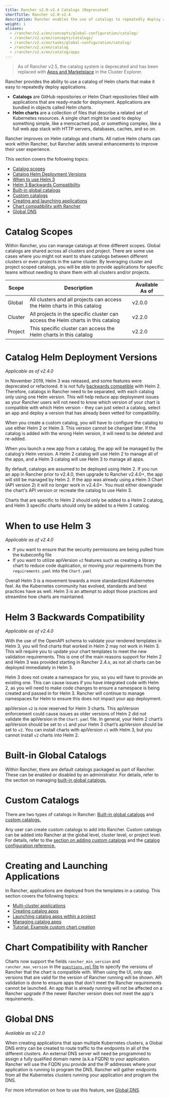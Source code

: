 ```yaml
---
title: Rancher v2.0-v2.4 Catalogs (Deprecated)
shortTitle: Rancher v2.0-v2.4
description: Rancher enables the use of catalogs to repeatedly deploy applications easily. Catalogs are GitHub or Helm Chart repositories filled with deployment-ready apps.
weight: 1
aliases:
  - /rancher/v2.x/en/concepts/global-configuration/catalog/
  - /rancher/v2.x/en/concepts/catalogs/
  - /rancher/v2.x/en/tasks/global-configuration/catalog/
  - /rancher/v2.x/en/catalog
  - /rancher/v2.x/en/catalog/apps
---
```


> As of Rancher v2.5, the catalog system is deprecated and has been replaced with [Apps and Marketplace]({{<baseurl>}}/rancher/v2.x/en/helm-charts/apps-marketplace) in the Cluster Explorer.

Rancher provides the ability to use a catalog of Helm charts that make it easy to repeatedly deploy applications.

- **Catalogs** are GitHub repositories or Helm Chart repositories filled with applications that are ready-made for deployment. Applications are bundled in objects called _Helm charts_.
- **Helm charts** are a collection of files that describe a related set of Kubernetes resources. A single chart might be used to deploy something simple, like a memcached pod, or something complex, like a full web app stack with HTTP servers, databases, caches, and so on.

Rancher improves on Helm catalogs and charts. All native Helm charts can work within Rancher, but Rancher adds several enhancements to improve their user experience.

This section covers the following topics:

- [Catalog scopes](#catalog-scopes)
- [Catalog Helm Deployment Versions](#catalog-helm-deployment-versions)
- [When to use Helm 3](#when-to-use-helm-3)
- [Helm 3 Backwards Compatibility](#helm-3-backwards-compatibility)
- [Built-in global catalogs](#built-in-global-catalogs)
- [Custom catalogs](#custom-catalogs)
- [Creating and launching applications](#creating-and-launching-applications)
- [Chart compatibility with Rancher](#chart-compatibility-with-rancher)
- [Global DNS](#global-dns)

# Catalog Scopes

Within Rancher, you can manage catalogs at three different scopes. Global catalogs are shared across all clusters and project. There are some use cases where you might not want to share catalogs between different clusters or even projects in the same cluster. By leveraging cluster and project scoped catalogs, you will be able to provide applications for specific teams without needing to share them with all clusters and/or projects.

Scope |  Description | Available As of |
--- |  --- | --- |
Global | All clusters and all projects can access the Helm charts in this catalog | v2.0.0 |
Cluster | All projects in the specific cluster can access the Helm charts in this catalog | v2.2.0 |
Project | This specific cluster can access the Helm charts in this catalog |  v2.2.0 |

# Catalog Helm Deployment Versions

_Applicable as of v2.4.0_

In November 2019, Helm 3 was released, and some features were deprecated or refactored. It is not fully [backwards compatible]({{<baseurl>}}/rancher/v2.x/en/catalog#helm-3-backwards-compatibility) with Helm 2. Therefore, catalogs in Rancher need to be separated, with each catalog only using one Helm version. This will help reduce app deployment issues as your Rancher users will not need to know which version of your chart is compatible with which Helm version - they can just select a catalog, select an app and deploy a version that has already been vetted for compatibility.

When you create a custom catalog, you will have to configure the catalog to use either Helm 2 or Helm 3. This version cannot be changed later. If the catalog is added with the wrong Helm version, it will need to be deleted and re-added.

When you launch a new app from a catalog, the app will be managed by the catalog's Helm version. A Helm 2 catalog will use Helm 2 to manage all of the apps, and a Helm 3 catalog will use Helm 3 to manage all apps.

By default, catalogs are assumed to be deployed using Helm 2. If you run an app in Rancher prior to v2.4.0, then upgrade to Rancher v2.4.0+, the app will still be managed by Helm 2. If the app was already using a Helm 3 Chart (API version 2) it will no longer work in v2.4.0+. You must either downgrade the chart's API version or recreate the catalog to use Helm 3.

Charts that are specific to Helm 2 should only be added to a Helm 2 catalog, and Helm 3 specific charts should only be added to a Helm 3 catalog.

# When to use Helm 3

_Applicable as of v2.4.0_

- If you want to ensure that the security permissions are being pulled from the kubeconfig file
- If you want to utilize apiVersion `v2` features such as creating a library chart to reduce code duplication, or moving your requirements from the `requirements.yaml` into the `Chart.yaml`

Overall Helm 3 is a movement towards a more standardized Kubernetes feel. As the Kubernetes community has evolved, standards and best practices have as well. Helm 3 is an attempt to adopt those practices and streamline how charts are maintained.

# Helm 3 Backwards Compatibility

_Applicable as of v2.4.0_

With the use of the OpenAPI schema to validate your rendered templates in Helm 3, you will find charts that worked in Helm 2 may not work in Helm 3. This will require you to update your chart templates to meet the new validation requirements. This is one of the main reasons support for Helm 2 and Helm 3 was provided starting in Rancher 2.4.x, as not all charts can be deployed immediately in Helm 3.

Helm 3 does not create a namespace for you, so you will have to provide an existing one. This can cause issues if you have integrated code with Helm 2, as you will need to make code changes to ensure a namespace is being created and passed in for Helm 3. Rancher will continue to manage namespaces for Helm to ensure this does not impact your app deployment.  

apiVersion `v2` is now reserved for Helm 3 charts. This apiVersion enforcement could cause issues as older versions of Helm 2 did not validate the apiVersion in the `Chart.yaml` file. In general, your Helm 2 chart’s apiVersion should be set to `v1` and your Helm 3 chart’s apiVersion should be set to `v2`. You can install charts with apiVersion `v1` with Helm 3, but you cannot install `v2` charts into Helm 2.

# Built-in Global Catalogs

Within Rancher, there are default catalogs packaged as part of Rancher. These can be enabled or disabled by an administrator. For details, refer to the section on managing [built-in global catalogs.]({{<baseurl>}}/rancher/v2.x/en/catalog/built-in)

# Custom Catalogs

There are two types of catalogs in Rancher: [Built-in global catalogs]({{<baseurl>}}/rancher/v2.x/en/catalog/built-in/) and [custom catalogs.]({{<baseurl>}}/rancher/v2.x/en/catalog/adding-catalogs/)

Any user can create custom catalogs to add into Rancher.  Custom catalogs can be added into Rancher at the global level, cluster level, or project level. For details, refer to the [section on adding custom catalogs]({{<baseurl>}}/rancher/v2.x/en/catalog/adding-catalogs) and the [catalog configuration reference.]({{<baseurl>}}/rancher/v2.x/en/catalog/catalog-config)

# Creating and Launching Applications

In Rancher, applications are deployed from the templates in a catalog. This section covers the following topics:

* [Multi-cluster applications]({{<baseurl>}}/rancher/v2.x/en/catalog/multi-cluster-apps/)
* [Creating catalog apps]({{<baseurl>}}/rancher/v2.x/en/catalog/creating-apps)
* [Launching catalog apps within a project]({{<baseurl>}}/rancher/v2.x/en/catalog/launching-apps)
* [Managing catalog apps]({{<baseurl>}}/rancher/v2.x/en/catalog/managing-apps)
* [Tutorial: Example custom chart creation]({{<baseurl>}}/rancher/v2.x/en/catalog/tutorial)

# Chart Compatibility with Rancher

Charts now support the fields `rancher_min_version` and `rancher_max_version` in the [`questions.yml` file](https://github.com/rancher/integration-test-charts/blob/master/charts/chartmuseum/v1.6.0/questions.yml) to specify the versions of Rancher that the chart is compatible with. When using the UI, only app versions that are valid for the version of Rancher running will be shown. API validation is done to ensure apps that don't meet the Rancher requirements cannot be launched. An app that is already running will not be affected on a Rancher upgrade if the newer Rancher version does not meet the app's requirements.

# Global DNS

_Available as v2.2.0_

When creating applications that span multiple Kubernetes clusters, a Global DNS entry can be created to route traffic to the endpoints in all of the different clusters. An external DNS server will need be programmed to assign a fully qualified domain name (a.k.a FQDN) to your application. Rancher will use the FQDN you provide and the IP addresses where your application is running to program the DNS. Rancher will gather endpoints from all the Kubernetes clusters running your application and program the DNS.

For more information on how to use this feature, see [Global DNS]({{<baseurl>}}/rancher/v2.x/en/catalog/globaldns/).
